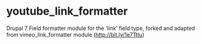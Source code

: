 youtube_link_formatter
======================

Drupal 7 Field formatter module for the 'link' field type, forked and adapted from vimeo_link_formatter module (http://bit.ly/1e7Tttu)

